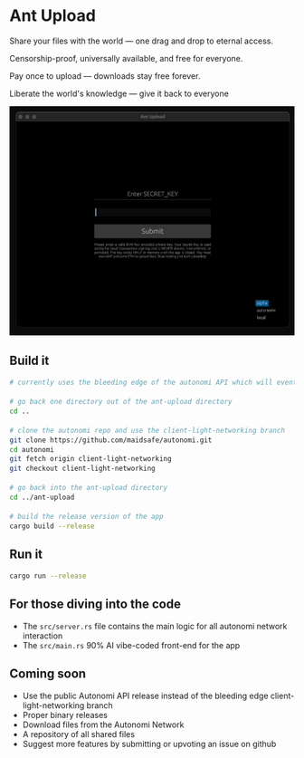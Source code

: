 # Ant Upload

Share your files with the world — one drag and drop to eternal access.

Censorship-proof, universally available, and free for everyone.

Pay once to upload — downloads stay free forever.

Liberate the world's knowledge — give it back to everyone

![Ant Upload](./ant_upload.gif)

## Build it

```bash
# currently uses the bleeding edge of the autonomi API which will eventually be released but for avant-garde users here's a how to guide

# go back one directory out of the ant-upload directory
cd .. 

# clone the autonomi repo and use the client-light-networking branch
git clone https://github.com/maidsafe/autonomi.git 
cd autonomi
git fetch origin client-light-networking 
git checkout client-light-networking

# go back into the ant-upload directory
cd ../ant-upload 

# build the release version of the app
cargo build --release
```

## Run it

```bash
cargo run --release
```

## For those diving into the code

- The `src/server.rs` file contains the main logic for all autonomi network interaction
- The `src/main.rs` 90% AI vibe-coded front-end for the app

## Coming soon

- Use the public Autonomi API release instead of the bleeding edge client-light-networking branch
- Proper binary releases
- Download files from the Autonomi Network
- A repository of all shared files
- Suggest more features by submitting or upvoting an issue on github
